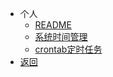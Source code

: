 * 个人
  * [README](/person/OS/Linux/)
  * [系统时间管理](/person/OS/Linux/系统时间管理)
  * [crontab定时任务](/person/OS/Linux/crontab)
* [返回](/)